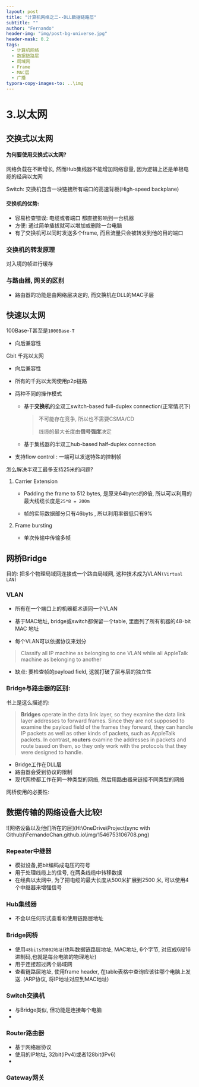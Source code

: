 ```yaml
---
layout: post
title: "计算机网络之二--DLL数据链路层"
subtitle: ""
author: "Fernando"
header-img: "img/post-bg-universe.jpg"
header-mask: 0.2
tags:
  - 计算机网络
  - 数据链路层
  - 局域网
  - Frame
  - MAC层
  - 广播
typora-copy-images-to: ..\img
---
```




# 3.以太网

## 交换式以太网

#### 为何要使用交换式以太网?

网络负载在不断增长, 然而Hub集线器不能增加网络容量, 因为逻辑上还是单根电缆的经典以太网

Switch: 交换机包含一块链接所有端口的高速背板(High-speed backplane)

#### 交换机的优势: 

- 容易检查错误: 电缆或者端口 都直接影响到一台机器
- 方便: 通过简单插拔就可以增加或删除一台电脑
- 有了交换机可以同时发送多个frame, 而且流量只会被转发到他的目的端口

### 交换机的转发原理

对入境的帧进行缓存

### 与路由器, 网关的区别

- 路由器的功能是由网络层决定的, 而交换机在DLL的MAC子层





## 快速以太网

100Base-T甚至是`1000Base-T`

- 向后兼容性

Gbit 千兆以太网

- 向后兼容性

- 所有的千兆以太网使用p2p链路

- 两种不同的操作模式

  - 基于**交换机**的全双工switch-based full-duplex connection(正常情况下)

    > 不可能存在竞争, 所以也不需要CSMA/CD
    >
    > 线缆的最大长度由**信号强度**决定

  - 基于集线器的半双工hub-based half-duplex connection

- 支持flow control : 一端可以发送特殊的控制帧

怎么解决半双工最多支持25米的问题?

1. Carrier Extension

   - Padding the frame to 512 bytes, 是原来64bytes的8倍, 所以可以利用的最大线缆长度是`25*8 = 200m`


   - 帧的实际数据部分只有46byts , 所以利用率很低只有9%

2. Frame bursting

   - 单次传输中传输多帧

## 网桥Bridge

目的: 把多个物理局域网连接成一个路由局域网, 这种技术成为VLAN`(Virtual LAN)`

### VLAN

- 所有在一个端口上的机器都术语同一个VLAN

- 基于MAC地址, bridge或switch都保留一个table, 里面列了所有机器的48-bit MAC 地址

- 每个VLAN可以依据协议来划分

> ​Classify all IP machine as belonging to one VLAN while all AppleTalk machine as belonging to another

- 缺点: 要检查帧的payload field, 这就打破了层与层的独立性

### Bridge与路由器的区别: 

书上是这么描述的:

> **Bridges** operate in the data link layer, so they examine the data link layer addresses to forward frames. Since they are not supposed to examine the payload field of the frames they forward, they can handle IP packets as well as other kinds of packets, such as AppleTalk packets. In contrast, **routers** examine the addresses in packets and route based on them, so they only work with the protocols that they were designed to handle.

- Bridge工作在DLL层
- 路由器会受到协议的限制
- 现代网桥都工作在同一种类型的网络, 然后用路由器来链接不同类型的网络

网桥使用的必要性:



## 数据传输的网络设备大比较!

![网络设备以及他们所在的层](H:\OneDrive\Project(sync with Github)\FernandoChan.github.io\img/1546753106708.png)

### Repeater中继器

- 模拟设备,把bit编码成电压的符号
- 用于处理线缆上的信号, 在两条线缆中转移数据
- 在经典以太网中, 为了把电缆的最大长度从500米扩展到2500 米, 可以使用4个中继器来增强信号

### Hub集线器

- 不会以任何形式查看和使用链路层地址

### Bridge网桥

- 使用`48bits的802地址`(也叫数据链路层地址, MAC地址, 6个字节, 对应成6段16进制码,也就是每台电脑的物理地址)
- 用于连接超过两个局域网
- 查看链路层地址, 使用frame header, 在table表格中查询应该往哪个电脑上发送. (ARP协议, 将IP地址对应到MAC地址)

### Switch交换机

- 与Bridge类似, 但功能是连接每个电脑
- ​

### Router路由器

- 基于网络层协议
- 使用的IP地址, 32bit(IPv4)或者128bit(IPv6)
- ​

### Gateway网关